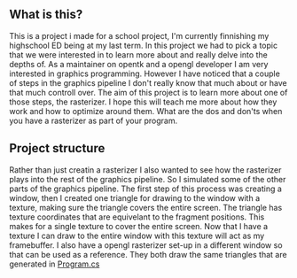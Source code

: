 ## What is this?
This is a project i made for a school project, I'm currently finnishing my highschool ED being at my last term. In this project we had to pick a topic that we were interested in to learn more about and really delve into the depths of. As a maintainer on opentk and a opengl developer I am very interested in graphics programming. However I have noticed that a couple of steps in the graphics pipeline I don't really know that much about or have that much controll over. The aim of this project is to learn more about one of those steps, the rasterizer. I hope this will teach me more about how they work and how to optimize around them. What are the dos and don'ts when you have a rasterizer as part of your program.

## Project structure
Rather than just creatin a rasterizer I also wanted to see how the rasterizer plays into the rest of the graphics pipeline. So I simulated some of the other parts of the graphics pipeline. The first step of this process was creating a window, then I created one triangle for drawing to the window with a texture, making sure the triangle covers the entire screen. The triangle has texture coordinates that are equivelant to the fragment positions. This makes for a single texture to cover the entire screen. Now that I have a texture I can draw to the entire window with this texture will act as my framebuffer. I also have a opengl rasterizer set-up in a different window so that can be used as a reference. They both draw the same triangles that are generated in [Program.cs](Rasterizer/Program.cs)